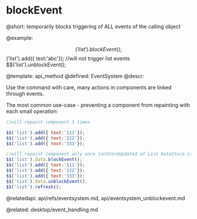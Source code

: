 blockEvent
=============


@short:
	temporarily blocks triggering of ALL events of the calling object

@example:

$$('list').blockEvent();
$$('list').add({ text:'abc'}); //will not trigger list events 
$$('list').unblockEvent();


@template:	api_method
@defined:	EventSystem	
@descr:

Use the command with care, many actions in components are linked through events.

The most common use-case - preventing a component from repainting with each small operation:

~~~js
//will repaint component 3 times

$$('list').add({ text:'111'});
$$('list').add({ text:'222'});
$$('list').add({ text:'333'});

//will repaint component only once (onStoreUpdated of List DataStore is blocked)
$$('list').data.blockEvent();
$$('list').add({ text:'111'});
$$('list').add({ text:'222'});
$$('list').add({ text:'333'});
$$('list').data.unblockEvent();
$$('list').refresh();
~~~

@relatedapi: 
	api/refs/eventsystem.md,
	api/eventsystem_unblockevent.md

@related:
	desktop/event_handling.md
